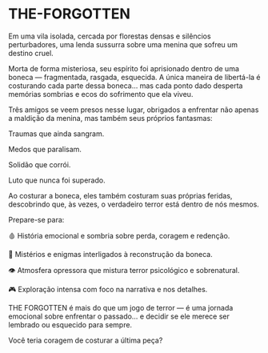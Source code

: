 # THE-FORGOTTEN
Em uma vila isolada, cercada por florestas densas e silêncios perturbadores, uma lenda sussurra sobre uma menina que sofreu um destino cruel.

Morta de forma misteriosa, seu espírito foi aprisionado dentro de uma boneca — fragmentada, rasgada, esquecida. A única maneira de libertá-la é costurando cada parte dessa boneca… mas cada ponto dado desperta memórias sombrias e ecos do sofrimento que ela viveu.

Três amigos se veem presos nesse lugar, obrigados a enfrentar não apenas a maldição da menina, mas também seus próprios fantasmas:

Traumas que ainda sangram.

Medos que paralisam.

Solidão que corrói.

Luto que nunca foi superado.

Ao costurar a boneca, eles também costuram suas próprias feridas, descobrindo que, às vezes, o verdadeiro terror está dentro de nós mesmos.

Prepare-se para:

🩸 História emocional e sombria sobre perda, coragem e redenção.

🧩 Mistérios e enigmas interligados à reconstrução da boneca.

👁 Atmosfera opressora que mistura terror psicológico e sobrenatural.

🎮 Exploração intensa com foco na narrativa e nos detalhes.

THE FORGOTTEN é mais do que um jogo de terror — é uma jornada emocional sobre enfrentar o passado… e decidir se ele merece ser lembrado ou esquecido para sempre.

Você teria coragem de costurar a última peça?
